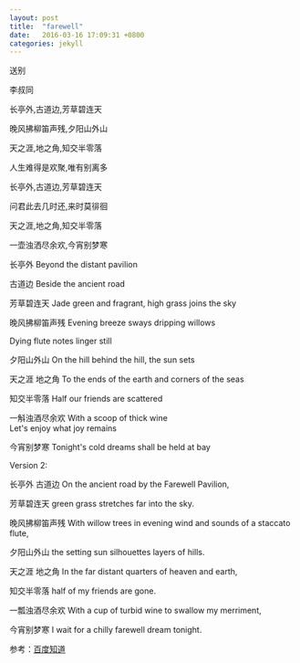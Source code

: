 ```yaml
---
layout: post
title:  "farewell"
date:   2016-03-16 17:09:31 +0800
categories: jekyll
---
```


送别

李叔同

长亭外,古道边,芳草碧连天

晚风拂柳笛声残,夕阳山外山

天之涯,地之角,知交半零落

人生难得是欢聚,唯有别离多

长亭外,古道边,芳草碧连天

问君此去几时还,来时莫徘徊

天之涯,地之角,知交半零落

一壶浊洒尽余欢,今宵别梦寒     

长亭外 Beyond the distant pavilion 

古道边 Beside the ancient road 

芳草碧连天 Jade green and fragrant, high grass joins the sky 

晚风拂柳笛声残 Evening breeze sways dripping willows 

Dying flute notes linger still 

夕阳山外山 On the hill behind the hill, the sun sets 

天之涯 地之角 To the ends of the earth and corners of the seas 

知交半零落 Half our friends are scattered 

一斛浊酒尽余欢 With a scoop of thick wine  
Let's enjoy what joy remains 

今宵别梦寒 Tonight's cold dreams shall be held at bay     

Version 2: 

长亭外 古道边 On the ancient road by the Farewell Pavilion, 

芳草碧连天 green grass stretches far into the sky. 

晚风拂柳笛声残 With willow trees in evening wind and sounds of a staccato flute, 

夕阳山外山 the setting sun silhouettes layers of hills. 


天之涯 地之角 In the far distant quarters of heaven and earth, 

知交半零落 half of my friends are gone. 

一瓢浊酒尽余欢 With a cup of turbid wine to swallow my merriment, 

今宵别梦寒 I wait for a chilly farewell dream tonight.


参考：[百度知道](http://zhidao.baidu.com/link?url=rrkWrjXJAQOWjNWJE4-O_m92g1tTYXZKdjMzV_Uj8ZAxOV4uNr9Vodv3la6nAw3NldSbMCfDdMl0-HDNoJl1x_)

